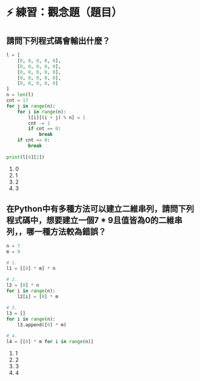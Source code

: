 # ⚡ 練習：觀念題（題目）

## 請問下列程式碼會輸出什麼？

```python
l = [
    [0, 0, 0, 0, 0],
    [0, 0, 0, 0, 0],
    [0, 0, 0, 0, 0],
    [0, 0, 0, 0, 0],
    [0, 0, 0, 0, 0]
]
n = len(l)
cnt = 17
for j in range(n):
    for i in range(n):
        l[i][(i + j) % n] = 1
        cnt -= 1
        if cnt == 0:
            break
    if cnt == 0:
        break
    
print(l[4][2])

```

1. 0
2. 1
3. 2
4. 3

## 在Python中有多種方法可以建立二維串列，請問下列程式碼中，想要建立一個7 \* 9且值皆為0的二維串列，，哪一種方法較為錯誤？

```python
n = 7
m = 9

# 1.
l1 = [[0] * m] * n

# 2.
l2 = [0] * n
for i in range(n):
    l2[i] = [0] * m
    
# 3.
l3 = []
for i in range(n):
    l3.append([0] * m)

# 4.
l4 = [[0] * m for i in range(n)]
```

1. 1
2. 2
3. 3
4. 4



